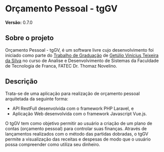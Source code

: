 Orçamento Pessoal - tgGV
========================

**Versão:** 0.7.0

Sobre o projeto
---------------

Orçamento Pessoal - tgGV, é um software livre cujo desenvolvimento foi iniciado como parte do [Trabalho de Graduação](downloads/monografia.pdf "Ainda em desenvolvimento") de [Getúlio Vinícius Teixeira da Silva](https://github.com/getuliovinicius "Perfil no GitHub") no curso de Analise e Desenvolvimento de Sistemas da Faculdade de Tecnologia de Franca, FATEC Dr. Thomaz Novelino.

Descrição
---------

Trata-se de uma aplicação para realização de orçamento pessoal arquitetada da seguinte forma:

+ API RestFull desenvolvida com o framework PHP Laravel, e
+ Aplicação Web desenvolvida com o framework Javascript Vue.js.

O tgGV tem como objetivo permitir ao usuário a criação de um plano de contas (orçamento pessoal) para controlar suas finanças.
Através de lançamentos realizados com o método das partidas dobradas, o tgGV permite a visualização das receitas e despesas de modo que o usuário possa compreender como utiliza seu dinheiro.
